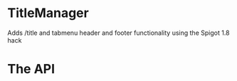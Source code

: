 TitleManager
============

Adds /title and tabmenu header and footer functionality using the Spigot 1.8 hack

The API
============
